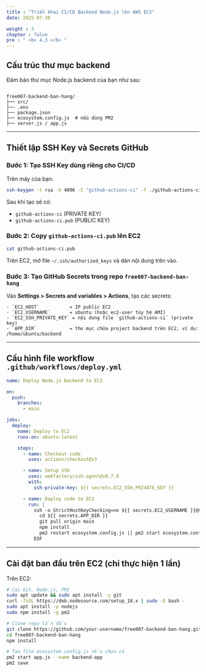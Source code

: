 ```yaml
---
title : "Triển khai CI/CD Backend Node.js lên AWS EC2"
date: 2025-07-30

weight : 3
chapter : false
pre : " <b> 4.3 </b> "
---
```


##  Cấu trúc thư mục backend

Đảm bảo thư mục Node.js backend của bạn như sau:

```

free007-backend-ban-hang/
├── src/
├── .env
├── package.json
├── ecosystem.config.js  # nếu dùng PM2
├── server.js / app.js

```

---

## Thiết lập SSH Key và Secrets GitHub

### Bước 1: Tạo SSH Key dùng riêng cho CI/CD

Trên máy của bạn:

```bash
ssh-keygen -t rsa -b 4096 -C "github-actions-ci" -f ./github-actions-ci
````

Sau khi tạo sẽ có:

* `github-actions-ci` (PRIVATE KEY)
* `github-actions-ci.pub` (PUBLIC KEY)

### Bước 2: Copy `github-actions-ci.pub` lên EC2

```bash
cat github-actions-ci.pub
```

Trên EC2, mở file `~/.ssh/authorized_keys` và dán nội dung trên vào.

### Bước 3: Tạo GitHub Secrets trong repo `free007-backend-ban-hang`

Vào **Settings > Secrets and variables > Actions**, tạo các secrets:

```
- `EC2_HOST`           = IP public EC2
- `EC2_USERNAME`       = ubuntu (hoặc ec2-user tùy hệ AMI)
- `EC2_SSH_PRIVATE_KEY` = nội dung file `github-actions-ci` (private key)
- `APP_DIR`            = thư mục chứa project backend trên EC2, ví dụ: /home/ubuntu/backend
```

---

## Cấu hình file workflow `.github/workflows/deploy.yml`

```yaml
name: Deploy Node.js Backend to EC2

on:
  push:
    branches:
      - main

jobs:
  deploy:
    name: Deploy to EC2
    runs-on: ubuntu-latest

    steps:
      - name: Checkout code
        uses: actions/checkout@v3

      - name: Setup SSH
        uses: webfactory/ssh-agent@v0.7.0
        with:
          ssh-private-key: ${{ secrets.EC2_SSH_PRIVATE_KEY }}

      - name: Deploy code to EC2
        run: |
          ssh -o StrictHostKeyChecking=no ${{ secrets.EC2_USERNAME }}@${{ secrets.EC2_HOST }} << 'EOF'
            cd ${{ secrets.APP_DIR }}
            git pull origin main
            npm install
            pm2 restart ecosystem.config.js || pm2 start ecosystem.config.js
          EOF
```

---

## Cài đặt ban đầu trên EC2 (chỉ thực hiện 1 lần)

Trên EC2:

```bash
# Cài Git, Node.js, PM2
sudo apt update && sudo apt install -y git
curl -fsSL https://deb.nodesource.com/setup_18.x | sudo -E bash -
sudo apt install -y nodejs
sudo npm install -g pm2

# Clone repo lần đầu
git clone https://github.com/your-username/free007-backend-ban-hang.git
cd free007-backend-ban-hang
npm install

# Tạo file ecosystem.config.js nếu chưa có
pm2 start app.js --name backend-app
pm2 save
```

